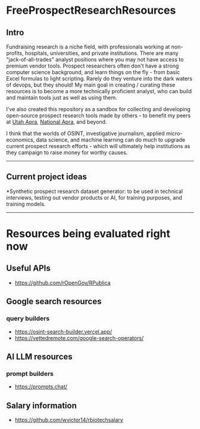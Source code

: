 # FreeProspectResearchResources

## Intro

Fundraising research is a niche field, with professionals working at non-profits, hospitals, universities, and private institutions. There are many "jack-of-all-trades" analyst positions where you may not have access to premium vendor tools. Prospect researchers often don't have a strong computer science background, and learn things on the fly - from basic Excel formulas to light scripting. Rarely do they venture into the dark waters of devops, but they should! My main goal in creating / curating these resources is to become a more technically proficient analyst, who can build and maintain tools just as well as using them.

I've also created this repository as a sandbox for collecting and developing open-source prospect research tools made by others - to benefit my peers at [Utah Apra](https://aprautah.wildapricot.org/), [National Apra](https://www.aprahome.org/), and beyond. 

I think that the worlds of OSINT, investigative journalism, applied micro-economics, data science, and machine learning can do much to upgrade current prospect research efforts - which will ultimately help institutions as they campaign to raise money for worthy causes.

***

## Current project ideas

*Synthetic prospect research dataset generator: to be used in technical interviews, testing out vendor products or AI, for training purposes, and training models.  

***
# Resources being evaluated right now

## Useful APIs
- https://github.com/rOpenGov/RPublica

## Google search resources
### query builders
-   https://osint-search-builder.vercel.app/
-   https://vettedremote.com/google-search-operators/

## AI LLM resources
### prompt builders
- https://prompts.chat/

## Salary information
-  https://github.com/wvictor14/rbiotechsalary
